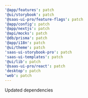 ```yaml
---
'@app/features': patch
'@ui/storybook': patch
'@saas-ui-pro/feature-flags': patch
'@app/config': patch
'@app/nextjs': patch
'@api/mocks': patch
'@db/prisma': patch
'@app/i18n': patch
'@ui/theme': patch
'saas-ui-storybook-pro': patch
'saas-ui-templates': patch
'@ui/lib': patch
'@saas-ui-pro/react': patch
'desktop': patch
'web': patch
---
```


Updated dependencies
